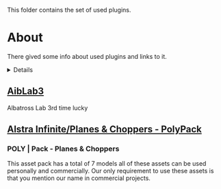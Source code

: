 This folder contains the set of used plugins.

# About

There gived some info about used plugins and links to it.


<details>
<p>

All plugins received on open-source / free or CC license.

</p>
</details>

## [AibLab3](https://github.com/ConorZAM/AlbLab3)

Albatross Lab 3rd time lucky

## [Alstra Infinite/Planes & Choppers - PolyPack](https://assetstore.unity.com/packages/3d/vehicles/air/planes-choppers-polypack-194946)

### POLY | Pack - Planes & Choppers

This asset pack has a total of 7 models all of these assets can be used personally and commercially. Our only requirement to use these assets is that you mention our name in commercial projects.